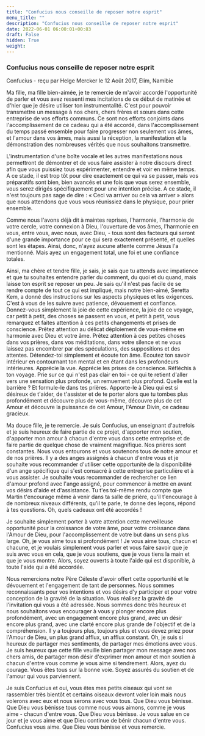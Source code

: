 ```yaml
---
title: "Confucius nous conseille de reposer notre esprit"
menu_title: ""
description: "Confucius nous conseille de reposer notre esprit"
date: 2022-06-01 06:00:01+00:83
draft: False
hidden: True
weight:
---
```

### Confucius nous conseille de reposer notre esprit

Confucius - reçu par Helge Mercker le 12 Août 2017, Elim, Namibie

Ma fille, ma fille bien-aimée, je te remercie de m'avoir accordé l'opportunité de parler et vous avez ressenti mes incitations de ce début de matinée et d'hier que je désire utiliser ton instrumentalité. C'est pour pouvoir transmettre un message à nos chers, chers frères et sœurs dans cette entreprise de vos efforts communs. Ce sont nos efforts conjoints dans l'accomplissement de ce cadeau qui a été accordé, dans l'accomplissement du temps passé ensemble pour faire progresser non seulement vos âmes, et l'amour dans vos âmes, mais aussi la réception, la manifestation et la démonstration des nombreuses vérités que nous souhaitons transmettre.

L'instrumentation d'une boîte vocale et les autres manifestations nous permettront de démontrer et de vous faire assister à notre discours direct afin que vous puissiez tous expérimenter, entendre et voir en même temps. A ce stade, il est trop tôt pour dire exactement ce qui va se passer, mais vos préparatifs sont bien, bien avancés et une fois que vous serez ensemble, vous serez dirigés spécifiquement pour une intention précise. A ce stade, il n'est toujours pas sage de dire : « Ceci va arriver ou cela va arriver » alors que nous attendons que vous vous réunissiez dans le physique, pour prier ensemble.

Comme nous l'avons déjà dit à maintes reprises, l'harmonie, l'harmonie de votre cercle, votre connexion à Dieu, l'ouverture de vos âmes, l'harmonie en vous, entre vous, avec nous, avec Dieu, - tous sont des facteurs qui seront d'une grande importance pour ce qui sera exactement présenté, et quelles sont les étapes. Ainsi, donc, n'ayez aucune attente comme Jésus l'a mentionné. Mais ayez un engagement total, une foi et une confiance totales.

Ainsi, ma chère et tendre fille, je sais, je sais que tu attends avec impatience et que tu souhaites entendre parler du comment, du quoi et du quand, mais laisse ton esprit se reposer un peu. Je sais qu'il n'est pas facile de se rendre compte de tout ce qui est impliqué, mais notre bien-aimé, Seretta Kem, a donné des instructions sur les aspects physiques et les exigences. C'est à vous de les suivre avec patience, dévouement et confiance. Donnez-vous simplement la joie de cette expérience, la joie de ce voyage, car petit à petit, des choses se passent en vous, et petit à petit, vous remarquez et faites attention à ces petits changements et prises de conscience. Prêtez attention au délicat déploiement de vous-même en harmonie avec Dieu et votre âme. Prêtez attention à ces petites choses dans vos prières, dans vos méditations, dans votre silence et ne vous laissez pas encombrer par des spéculations, des suppositions et des attentes. Détendez-toi simplement et écoute ton âme. Écoutez ton savoir intérieur en contournant ton mental et en étant dans les profondeurs intérieures. Apprécie la vue. Apprécie les prises de conscience. Réfléchis à ton voyage. Prie sur ce qui n'est pas clair en toi - ce qui te retient d'aller vers une sensation plus profonde, un remuement plus profond. Quelle est la barrière ? Et formule-le dans tes prières. Apporte-le à Dieu qui est si désireux de t'aider, de t'assister et de te porter alors que tu tombes plus profondément et découvre plus de vous-même, découvre plus de cet Amour et découvre la puissance de cet Amour, l'Amour Divin, ce cadeau gracieux.

Ma douce fille, je te remercie. Je suis Confucius, un enseignant d'autrefois et je suis heureux de faire partie de ce projet, d'apporter mon soutien, d'apporter mon amour à chacun d'entre vous dans cette entreprise et de faire partie de quelque chose de vraiment magnifique. Nos prières sont constantes. Nous vous entourons et vous soutenons tous de notre amour et de nos prières. Il y a des anges assignés à chacun d'entre vous et je souhaite vous recommander d'utiliser cette opportunité de la disponibilité d'un ange spécifique qui s'est consacré à cette entreprise particulière et à vous assister. Je souhaite vous recommander de rechercher ce lien d'amour profond avec l'ange assigné, pour commencer à mettre en avant vos désirs d'aide et d'assistance. Tu t'es toi-même rendu compte que Martin t'encourage même à venir dans ta salle de prière, qu'il t'encourage à de nombreux niveaux différents, qu'il te parle, te donne des leçons, répond à tes questions. Oh, quels cadeaux ont été accordés !

Je souhaite simplement porter à votre attention cette merveilleuse opportunité pour la croissance de votre âme, pour votre croissance dans l'Amour de Dieu, pour l'accomplissement de votre but dans un sens plus large. Oh, je vous aime tous si profondément ! Je vous aime tous, chacun et chacune, et je voulais simplement vous parler et vous faire savoir que je suis avec vous en cela, que je vous soutiens, que je vous tiens la main et que je vous montre. Alors, soyez ouverts à toute l'aide qui est disponible, à toute l'aide qui a été accordée.

Nous remercions notre Père Céleste d'avoir offert cette opportunité et le dévouement et l'engagement de tant de personnes. Nous sommes reconnaissants pour vos intentions et vos désirs d'y participer et pour votre conception de la gravité de la situation. Vous réalisez la gravité de l'invitation qui vous a été adressée. Nous sommes donc très heureux et nous souhaitons vous encourager à vous y plonger encore plus profondément, avec un engagement encore plus grand, avec un désir encore plus grand, avec une clarté encore plus grande de l'objectif et de la compréhension. Il y a toujours plus, toujours plus et vous devez priez pour l'Amour de Dieu, un plus grand afflux, un afflux constant. Oh, je suis si heureux de partager mes sentiments, de partager mes émotions avec vous. Je suis heureux que cette fille veuille bien partager mon message avec nos chers amis, de partager mon désir d'exprimer mon amour et mon soutien à chacun d'entre vous comme je vous aime si tendrement. Alors, ayez du courage. Vous êtes tous sur la bonne voie. Soyez assurés du soutien et de l'amour qui vous parviennent.

Je suis Confucius et oui, vous êtes mes petits oiseaux qui vont se rassembler très bientôt et certains oiseaux devront voler loin mais nous volerons avec eux et nous serons avec vous tous. Que Dieu vous bénisse. Que Dieu vous bénisse tous comme nous vous aimons, comme je vous aime - chacun d'entre vous. Que Dieu vous bénisse. Je vous salue en ce jour et je vous aime et que Dieu continue de bénir chacun d'entre vous. Confucius vous aime. Que Dieu vous bénisse et vous remercie.


